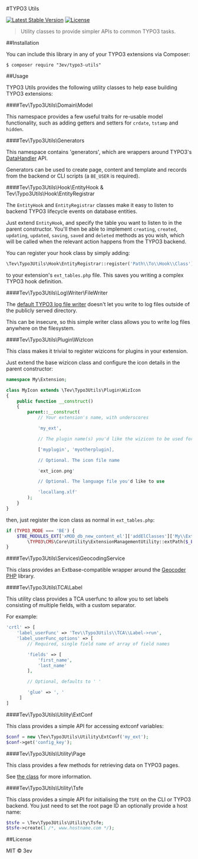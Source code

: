 #TYPO3 Utils

[![Latest Stable Version](https://poser.pugx.org/3ev/typo3-utils/version)](https://packagist.org/packages/3ev/typo3-utils) [![License](https://poser.pugx.org/3ev/typo3-utils/license)](https://packagist.org/packages/3ev/typo3-utils)

> Utility classes to provide simpler APIs to common TYPO3 tasks.

##Installation

You can include this library in any of your TYPO3 extensions via Composer:

```
$ composer require "3ev/typo3-utils"
```

##Usage

TYPO3 Utils provides the following utility classes to help ease building TYPO3
extensions:

####Tev\Typo3Utils\Domain\Model

This namespace provides a few useful traits for re-usable model functionality,
such as adding getters and setters for `crdate`, `tstamp` and `hidden`.

####Tev\Typo3Utils\Generators

This namespace contains 'generators', which are wrappers around TYPO3's
[DataHandler](https://docs.typo3.org/typo3cms/CoreApiReference/ApiOverview/Typo3CoreEngine/Database/Index.html) API.

Generators can be used to create page, content and template and records from the
backend or CLI scripts (a `BE_USER` is required).

####Tev\Typo3Utils\Hook\EntityHook & Tev\Typo3Utils\Hook\EntityRegistrar

The `EntityHook` and `EntityRegistrar` classes make it easy to listen to backend
TYPO3 lifecycle events on database entities.

Just extend `EntityHook`, and specify the table you want to listen to in the
parent constructor. You'll then be able to implement `creating`, `created`, `updating`,
`updated`, `saving`, `saved` and `deleted` methods as you wish, which will be called
when the relevant action happens from the TYPO3 backend.

You can register your hook class by simply adding:

```php
\Tev\Typo3Utils\Hook\EntityRegistrar::register('Path\\To\\Hook\\Class');
```

to your extension's `ext_tables.php` file. This saves you writing a complex
TYPO3 hook definition.

####Tev\Typo3Utils\Log\Writer\FileWriter

The [default TYPO3 log file writer](https://docs.typo3.org/typo3cms/CoreApiReference/ApiOverview/Logging/Writers/Index.html#filewriter) doesn't let you write to log files outside of the publicly served directory.

This can be insecure, so this simple writer class allows you to write log files
anywhere on the filesystem.

####Tev\Typo3Utils\Plugin\WizIcon

This class makes it trivial to register wizicons for plugins in your extension.

Just extend the base wizicon class and configure the icon details in the parent
constructor:

```php
namespace My\Extension;

class MyIcon extends \Tev\Typo3Utils\Plugin\WizIcon
{
    public function __construct()
    {
        parent::__construct(
            // Your extension's name, with underscores

            'my_ext',

            // The plugin name(s) you'd like the wizicon to be used for

            ['myplugin', 'myotherplugin],

            // Optional. The icon file name

            'ext_icon.png'

            // Optional. The language file you'd like to use

            'locallang.xlf'
        );
    }
}
```

then, just register the icon class as normal in `ext_tables.php`:

```php
if (TYPO3_MODE === 'BE') {
    $TBE_MODULES_EXT['xMOD_db_new_content_el']['addElClasses']['My\\Extension\\WizIcon'] =
        \TYPO3\CMS\Core\Utility\ExtensionManagementUtility::extPath($_EXTKEY) . 'Classes/WizIcon.php';
}
```

####Tev\Typo3Utils\Services\GeocodingService

This class provides an Extbase-compatible wrapper around the [Geocoder PHP](http://geocoder-php.org/Geocoder)
library.

####Tev\Typo3Utils\TCA\Label

This utility class provides a TCA userfunc to allow you to set labels consisting
of multiple fields, with a custom separator.

For example:

```php
'crtl' => [
    'label_userFunc' => 'Tev\\Typo3Utils\\TCA\\Label->run',
    'label_userFunc_options' => [
        // Required, single field name of array of field names

        'fields' => [
            'first_name',
            'last_name'
        ],

        // Optional, defaults to ' '

        'glue' => ', '
     ]
]
```

####Tev\Typo3Utils\Utility\ExtConf

This class provides a simple API for accessing extconf variables:

```php
$conf = new \Tev\Typo3Utils\Utility\ExtConf('my_ext');
$conf->get('config_key');
```

####Tev\Typo3Utils\Utility\Page

This class provides a few methods for retrieving data on TYPO3 pages.

See [the class](https://github.com/3ev/typo3-utils/blob/master/src/Utility/Page.php) for
more information.

####Tev\Typo3Utils\Utility\Tsfe

This class provides a simple API for initialising the `TSFE` on the CLI or TYPO3
backend. You just need to set the root page ID an optionally provide a host name:

```php
$tsfe = \Tev\Typo3Utils\Utility\Tsfe;
$tsfe->create(1 /*, www.hostname.com */);
```

##License

MIT © 3ev

